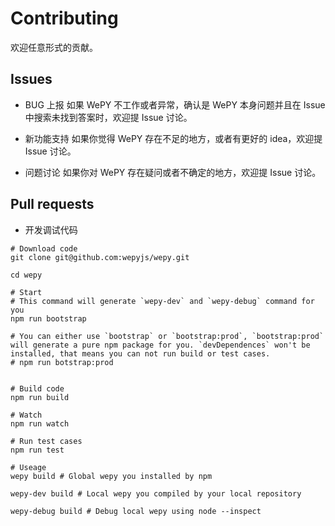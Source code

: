 # Contributing


欢迎任意形式的贡献。

## Issues


* BUG 上报
如果 WePY 不工作或者异常，确认是 WePY 本身问题并且在 Issue 中搜索未找到答案时，欢迎提 Issue 讨论。

* 新功能支持
如果你觉得 WePY 存在不足的地方，或者有更好的 idea，欢迎提 Issue 讨论。

* 问题讨论
如果你对 WePY 存在疑问或者不确定的地方，欢迎提 Issue 讨论。


## Pull requests

* 开发调试代码

```
# Download code
git clone git@github.com:wepyjs/wepy.git

cd wepy

# Start
# This command will generate `wepy-dev` and `wepy-debug` command for you
npm run bootstrap

# You can either use `bootstrap` or `bootstrap:prod`, `bootstrap:prod` will generate a pure npm package for you. `devDependences` won't be installed, that means you can not run build or test cases.
# npm run botstrap:prod


# Build code
npm run build

# Watch
npm run watch

# Run test cases
npm run test

# Useage
wepy build # Global wepy you installed by npm

wepy-dev build # Local wepy you compiled by your local repository

wepy-debug build # Debug local wepy using node --inspect
```
